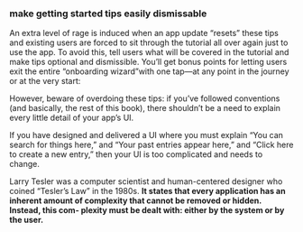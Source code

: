 ###  make getting started tips easily dismissable

An extra level of rage is induced when an app update “resets” these tips and existing users are forced to sit through the tutorial all over again just to use the app. To avoid this, tell users what will be covered in the tutorial and make tips optional and dismissible. You’ll get bonus points for letting users exit the entire “onboarding wizard”with one tap—at any point in the journey or at the very start:

However, beware of overdoing these tips: if you’ve followed conventions (and basically, the rest of this book), there shouldn’t be a need to explain every little detail of your app’s UI.

If you have designed and delivered a UI where you must explain “You can search for things here,” and “Your past entries appear here,” and “Click here to create a new entry,” then your UI is too complicated and needs to change.

Larry Tesler was a computer scientist and human-centered designer who coined “Tesler’s Law” in the 1980s. **It states that every application has an inherent amount of complexity that cannot be removed or hidden. Instead, this com- plexity must be dealt with: either by the system or by the user.**